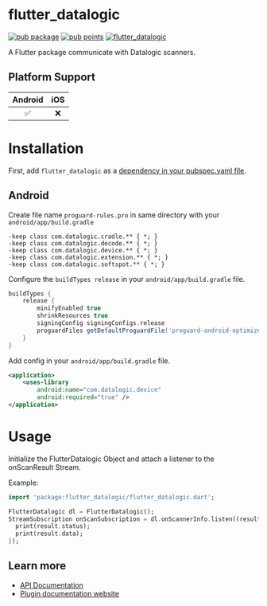 # flutter_datalogic

[![pub package](https://img.shields.io/pub/v/flutter_datalogic.svg)](https://pub.dev/packages/flutter_datalogic)
[![pub points](https://img.shields.io/pub/points/flutter_datalogic?color=2E8B57&label=pub%20points)](https://pub.dev/packages/flutter_datalogic/score)
[![flutter_datalogic](https://github.com/tusaamf/flutter_datalogic/actions/workflows/flutter_datalogic.yml/badge.svg)](https://github.com/tusaamf/flutter_datalogic/actions/workflows/flutter_datalogic.yml)

A Flutter package communicate with Datalogic scanners.

## Platform Support

| Android | iOS |
| :-----: | :-: |
|   ✅    | ❌  |

# Installation

First, add `flutter_datalogic` as a [dependency in your pubspec.yaml file](https://flutter.dev/using-packages/).

## Android

Create file name `proguard-rules.pro` in same directory with your `android/app/build.gradle`

```text
-keep class com.datalogic.cradle.** { *; }
-keep class com.datalogic.decode.** { *; }
-keep class com.datalogic.device.** { *; }
-keep class com.datalogic.extension.** { *; }
-keep class com.datalogic.softspot.** { *; }
```

Configure the `buildTypes release` in your `android/app/build.gradle` file.

```groovy
buildTypes {
    release {
        minifyEnabled true
        shrinkResources true
        signingConfig signingConfigs.release
        proguardFiles getDefaultProguardFile('proguard-android-optimize.txt'), 'proguard-rules.pro'
    }
}
```

Add config in your `android/app/build.gradle` file.

```xml
<application>
    <uses-library
        android:name="com.datalogic.device"
        android:required="true" />
</application>
```

# Usage

Initialize the FlutterDatalogic Object and attach a listener to the onScanResult Stream.

Example:

```dart
import 'package:flutter_datalogic/flutter_datalogic.dart';

FlutterDatalogic dl = FlutterDatalogic();
StreamSubscription onScanSubscription = dl.onScannerInfo.listen((result) {
  print(result.status);
  print(result.data);
});
```

## Learn more

- [API Documentation](https://pub.dev/documentation/flutter_datalogic/latest/flutter_datalogic/flutter_datalogic-library.html)
- [Plugin documentation website](https://plus.fluttercommunity.dev/docs/flutter_datalogic/overview)